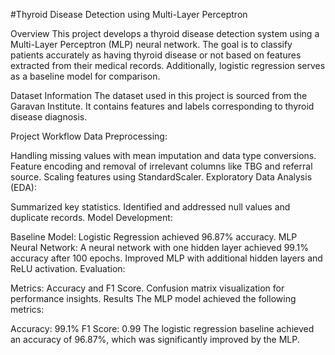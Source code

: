 #Thyroid Disease Detection using Multi-Layer Perceptron

Overview
This project develops a thyroid disease detection system using a Multi-Layer Perceptron (MLP) neural network. The goal is to classify patients accurately as having thyroid disease or not based on features extracted from their medical records. Additionally, logistic regression serves as a baseline model for comparison.

Dataset Information
The dataset used in this project is sourced from the Garavan Institute. It contains features and labels corresponding to thyroid disease diagnosis.

Project Workflow
Data Preprocessing:

Handling missing values with mean imputation and data type conversions.
Feature encoding and removal of irrelevant columns like TBG and referral source.
Scaling features using StandardScaler.
Exploratory Data Analysis (EDA):

Summarized key statistics.
Identified and addressed null values and duplicate records.
Model Development:

Baseline Model: Logistic Regression achieved 96.87% accuracy.
MLP Neural Network: A neural network with one hidden layer achieved 99.1% accuracy after 100 epochs.
Improved MLP with additional hidden layers and ReLU activation.
Evaluation:

Metrics: Accuracy and F1 Score.
Confusion matrix visualization for performance insights.
Results
The MLP model achieved the following metrics:

Accuracy: 99.1%
F1 Score: 0.99
The logistic regression baseline achieved an accuracy of 96.87%, which was significantly improved by the MLP.


